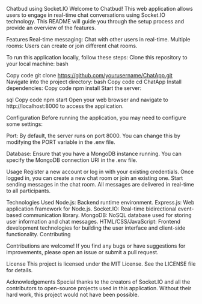 Chatbud using Socket.IO
Welcome to Chatbud!
This web application allows users to engage in real-time chat conversations using Socket.IO technology. 
This README will guide you through the setup process and provide an overview of the features.

Features
Real-time messaging: Chat with other users in real-time.
Multiple rooms: Users can create or join different chat rooms.

To run this application locally, follow these steps:
Clone this repository to your local machine:
bash

Copy code
git clone https://github.com/yourusername/ChatApp.git
Navigate into the project directory:
bash
Copy code
cd ChatApp
Install dependencies:
Copy code
npm install
Start the server:

sql
Copy code
npm start
Open your web browser and navigate to http://localhost:8000 to access the application.

Configuration
Before running the application, you may need to configure some settings:

Port: By default, the server runs on port 8000. You can change this by modifying the PORT variable in the .env file.

Database: Ensure that you have a MongoDB instance running. You can specify the MongoDB connection URI in the .env file.

Usage
Register a new account or log in with your existing credentials.
Once logged in, you can create a new chat room or join an existing one.
Start sending messages in the chat room. All messages are delivered in real-time to all participants.


Technologies Used
Node.js: Backend runtime environment.
Express.js: Web application framework for Node.js.
Socket.IO: Real-time bidirectional event-based communication library.
MongoDB: NoSQL database used for storing user information and chat messages.
HTML/CSS/JavaScript: Frontend development technologies for building the user interface and client-side functionality.
Contributing

Contributions are welcome! If you find any bugs or have suggestions for improvements, please open an issue or submit a pull request.

License
This project is licensed under the MIT License. See the LICENSE file for details.

Acknowledgements
Special thanks to the creators of Socket.IO and all the contributors to open-source projects used in this application. Without their hard work, this project would not have been possible.


